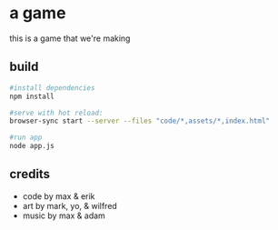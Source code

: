 # a game
this is a game that we're making

## build
```bash
#install dependencies
npm install

#serve with hot reload:
browser-sync start --server --files "code/*,assets/*,index.html"

#run app
node app.js
```

## credits
* code by max & erik
* art by mark, yo, & wilfred
* music by max & adam
